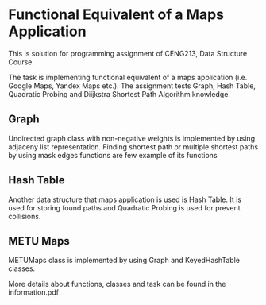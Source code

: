 # Functional Equivalent of a Maps Application
This is solution for programming assignment of CENG213, Data Structure Course.

The task is implementing functional equivalent of a maps application (i.e. Google Maps, Yandex Maps etc.).
The assignment tests Graph, Hash Table, Quadratic Probing and Diijkstra Shortest Path Algorithm knowledge.

Graph
-----
Undirected graph class with non-negative weights is implemented by using adjaceny list representation. Finding shortest path or multiple shortest paths by using mask edges functions are few example of its functions

Hash Table
----
Another data structure that maps application is used is Hash Table. It is used for storing found paths and Quadratic Probing is used for prevent collisions.

METU Maps
----
METUMaps class is implemented by using Graph and KeyedHashTable classes.

More details about functions, classes and task can be found in the information.pdf
